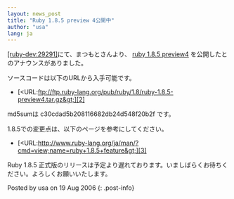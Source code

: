 ```yaml
---
layout: news_post
title: "Ruby 1.8.5 preview 4公開中"
author: "usa"
lang: ja
---
```


[\[ruby-dev:29291\]][1]にて、まつもとさんより、 [ruby 1.8.5 preview4][2]
を公開したとのアナウンスがありました。

ソースコードは以下のURLから入手可能です。

* [&lt;URL:ftp://ftp.ruby-lang.org/pub/ruby/1.8/ruby-1.8.5-preview4.tar.gz&gt;][2]

md5sumは c30cdad5b208116682db24d548f20b2f です。

1\.8.5での変更点は、以下のページを参考にしてください。

* [&lt;URL:http://www.ruby-lang.org/ja/man/?cmd=view;name=ruby+1.8.5+feature&gt;][3]

Ruby 1.8.5 正式版のリリースは予定より遅れております。いましばらくお待ちください。よろしくお願いいたします。

Posted by usa on 19 Aug 2006
{: .post-info}



[1]: http://blade.nagaokaut.ac.jp/cgi-bin/scat.rb/ruby/ruby-dev/29291 
[2]: ftp://ftp.ruby-lang.org/pub/ruby/1.8/ruby-1.8.5-preview4.tar.gz 
[3]: /ja/man/?cmd=view;name=ruby+1.8.5+feature 
